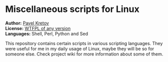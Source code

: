 Miscellaneous scripts for Linux
===============================
**Author:** [Pavel Kretov][1]  
**License:** [WTFPL of any version][2]  
**Languages:** Shell, Perl, Python and Sed

[1]: mailto:firegurafiku@gmail.com
[2]: http://en.wikipedia.org/wiki/WTFPL

This repository contains certain scripts in various scripting languages. They
were useful for me in my daily usage of Linux, maybe they will be so for someone
else. Check project wiki for more information about some of them.
